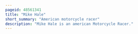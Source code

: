 ```yaml
---
pageid: 48561341
title: "Mike Hale"
short_summary: "American motorcycle racer"
description: "Mike Hale is an american Motorcycle Racer."
---
```

